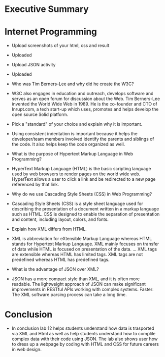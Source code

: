 # Executive Summary

# Internet Programming
* Upload screenshots of your html, css and result
- Uploaded
* Upload JSON activity
 - Uploaded
* Who was Tim Berners-Lee and why did he create the W3C?

- W3C also engages in education and outreach, develops software and serves as an open forum for discussion about the Web. Tim Berners-Lee invented the World Wide Web in 1989. He is the co-founder and CTO of Inrupt.com, a tech start-up which uses, promotes and helps develop the open source Solid platform.

* Pick a "standard" of your choice and explain why it is important.

- Using consistent indentation is important because it helps the developer/team members involved identify the parents and siblings of the code. It also helps keep the code organized as well.

* What is the purpose of Hypertext Markup Language in Web Programming?

- HyperText Markup Language (HTML) is the basic scripting language used by web browsers to render pages on the world wide web. HyperText allows a user to click a link and be redirected to a new page referenced by that link.

* Why do we use Cascading Style Sheets (CSS) in Web Programming?

- Cascading Style Sheets (CSS) is a style sheet language used for describing the presentation of a document written in a markup language such as HTML. CSS is designed to enable the separation of presentation and content, including layout, colors, and fonts.

* Explain how XML differs from HTML. 

- XML is abbreviation for eXtensible Markup Language whereas HTML stands for Hypertext Markup Language. XML mainly focuses on transfer of data while HTML is focused on presentation of the data. ... XML tags are extensible whereas HTML has limited tags. XML tags are not predefined whereas HTML has predefined tags.

* What is the advantage of JSON over XML?

- JSON has a more compact style than XML, and it is often more readable. The lightweight approach of JSON can make significant improvements in RESTful APIs working with complex systems. Faster: The XML software parsing process can take a long time.

# Conclusion
- In conclusion lab 12 helps students understand how data is trasported via XML and Html as well as help students understand how to complile complex data with their code using JSON. The lab also shows user how to dress up a webpage by coding with HTML and CSS for future careers in web design. 
